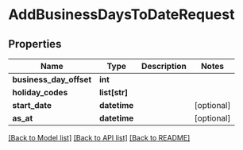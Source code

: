 # AddBusinessDaysToDateRequest


## Properties
Name | Type | Description | Notes
------------ | ------------- | ------------- | -------------
**business_day_offset** | **int** |  | 
**holiday_codes** | **list[str]** |  | 
**start_date** | **datetime** |  | [optional] 
**as_at** | **datetime** |  | [optional] 

[[Back to Model list]](../README.md#documentation-for-models) [[Back to API list]](../README.md#documentation-for-api-endpoints) [[Back to README]](../README.md)


